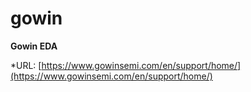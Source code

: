 # gowin
**Gowin EDA**

*URL: [https://www.gowinsemi.com/en/support/home/](https://www.gowinsemi.com/en/support/home/)

